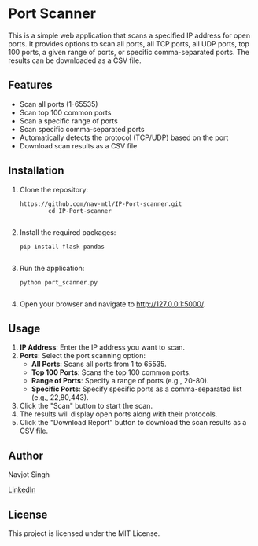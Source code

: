 # Port Scanner

This is a simple web application that scans a specified IP address for open ports. It provides options to scan all ports, all TCP ports, all UDP ports, top 100 ports, a given range of ports, or specific comma-separated ports. The results can be downloaded as a CSV file.

## Features

<ul>
    <li>Scan all ports (1-65535)</li>
    <li>Scan top 100 common ports</li>
    <li>Scan a specific range of ports</li>
    <li>Scan specific comma-separated ports</li>
    <li>Automatically detects the protocol (TCP/UDP) based on the port</li>
    <li>Download scan results as a CSV file</li>
</ul>

## Installation

<ol>
    <li>Clone the repository:
        <pre><code>https://github.com/nav-mtl/IP-Port-scanner.git
        cd IP-Port-scanner
        </code></pre>
    </li>
    <li>Install the required packages:
        <pre><code>pip install flask pandas
        </code></pre>
    </li>
    <li>Run the application:
        <pre><code>python port_scanner.py
        </code></pre>
    </li>
    <li>Open your browser and navigate to <a href="http://127.0.0.1:5000/">http://127.0.0.1:5000/</a>.</li>
</ol>

## Usage

<ol>
    <li><strong>IP Address</strong>: Enter the IP address you want to scan.</li>
    <li><strong>Ports</strong>: Select the port scanning option:
        <ul>
            <li><strong>All Ports</strong>: Scans all ports from 1 to 65535.</li>
            <li><strong>Top 100 Ports</strong>: Scans the top 100 common ports.</li>
            <li><strong>Range of Ports</strong>: Specify a range of ports (e.g., 20-80).</li>
            <li><strong>Specific Ports</strong>: Specify specific ports as a comma-separated list (e.g., 22,80,443).</li>
        </ul>
    </li>
    <li>Click the "Scan" button to start the scan.</li>
    <li>The results will display open ports along with their protocols.</li>
    <li>Click the "Download Report" button to download the scan results as a CSV file.</li>
</ol>

## Author

<p>Navjot Singh</p>
<p><a href="https://www.linkedin.com/in/njot/">LinkedIn</a></p>

## License

<p>This project is licensed under the MIT License.</p>
